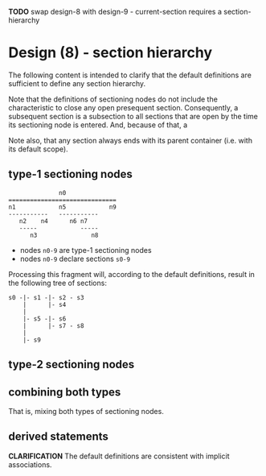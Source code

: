 
**TODO**
swap design-8 with design-9 -
current-section requires a section-hierarchy

<!-- ======================================================================= -->
# Design (8) - section hierarchy

The following content is intended to clarify that the default
definitions are sufficient to define any section hierarchy.

Note that the definitions of sectioning nodes do not include the characteristic
to close any open presequent section. Consequently, a subsequent section is a
subsection to all sections that are open by the time its sectioning node is
entered. And, because of that, a 

Note also, that any section always ends with its parent container (i.e. with
its default scope).

<!-- ======================================================================= -->
## type-1 sectioning nodes

```
              n0
==============================
n1            n5            n9
-----------   -----------
   n2    n4      n6 n7
   -----            -----
      n3               n8
```

* nodes `n0-9` are type-1 sectioning nodes
* nodes `n0-9` declare sections `s0-9`

Processing this fragment will, according to the default definitions,
result in the following tree of sections:

```
s0 -|- s1 -|- s2 - s3
    |      |- s4
    |
    |- s5 -|- s6
    |      |- s7 - s8
    |
    |- s9
```

<!-- ======================================================================= -->
## type-2 sectioning nodes

<!-- ======================================================================= -->
## combining both types

That is, mixing both types of sectioning nodes.

<!-- ======================================================================= -->
## derived statements

**CLARIFICATION**
The default definitions are consistent with implicit associations.
